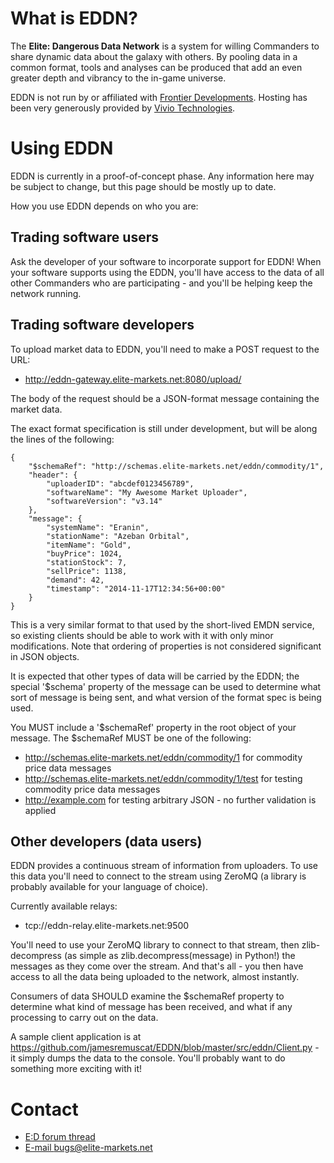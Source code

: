 # What is EDDN?

The **Elite: Dangerous Data Network** is a system for willing Commanders to share dynamic data about the galaxy with others. By pooling data in a common format, tools and analyses can be produced that add an even greater depth and vibrancy to the in-game universe.

EDDN is not run by or affiliated with [Frontier Developments](http://www.frontier.co.uk/). Hosting has been very generously provided by [Vivio Technologies](https://www.viviotech.net/).

# Using EDDN

EDDN is currently in a proof-of-concept phase. Any information here may be subject to change, but this page should be mostly up to date.

How you use EDDN depends on who you are:

## Trading software users

Ask the developer of your software to incorporate support for EDDN! When your software supports using the EDDN, you'll have access to the data of all other Commanders who are participating - and you'll be helping keep the network running.

## Trading software developers

To upload market data to EDDN, you'll need to make a POST request to the URL:

* http://eddn-gateway.elite-markets.net:8080/upload/

The body of the request should be a JSON-format message containing the market data. 

The exact format specification is still under development, but will be along the lines of the following:

    {
        "$schemaRef": "http://schemas.elite-markets.net/eddn/commodity/1",
        "header": {
            "uploaderID": "abcdef0123456789",
            "softwareName": "My Awesome Market Uploader",
            "softwareVersion": "v3.14"
        },
        "message": {
            "systemName": "Eranin",
            "stationName": "Azeban Orbital",
            "itemName": "Gold",
            "buyPrice": 1024,
            "stationStock": 7,
            "sellPrice": 1138,
            "demand": 42,
            "timestamp": "2014-11-17T12:34:56+00:00"
        }
    }

This is a very similar format to that used by the short-lived EMDN service, so existing clients should be able to work with it with only minor modifications. Note that ordering of properties is not considered significant in JSON objects.

It is expected that other types of data will be carried by the EDDN; the special '$schema' property of the message can be used to determine what sort of message is being sent, and what version of the format spec is being used.

You MUST include a '$schemaRef' property in the root object of your message. The $schemaRef MUST be one of the following:
* http://schemas.elite-markets.net/eddn/commodity/1 for commodity price data messages
* http://schemas.elite-markets.net/eddn/commodity/1/test for testing commodity price data messages
* http://example.com for testing arbitrary JSON - no further validation is applied

## Other developers (data users)

EDDN provides a continuous stream of information from uploaders. To use this data you'll need to connect to the stream using ZeroMQ (a library is probably available for your language of choice).

Currently available relays:
* tcp://eddn-relay.elite-markets.net:9500

You'll need to use your ZeroMQ library to connect to that stream, then zlib-decompress (as simple as zlib.decompress(message) in Python!) the messages as they come over the stream. And that's all - you then have access to all the data being uploaded to the network, almost instantly.

Consumers of data SHOULD examine the $schemaRef property to determine what kind of message has been received, and what if any processing to carry out on the data.

A sample client application is at https://github.com/jamesremuscat/EDDN/blob/master/src/eddn/Client.py - it simply dumps the data to the console. You'll probably want to do something more exciting with it!

# Contact

* [E:D forum thread](https://forums.frontier.co.uk/showthread.php?t=57986)
* [E-mail bugs@elite-markets.net](mailto:bugs@elite-markets.net)
